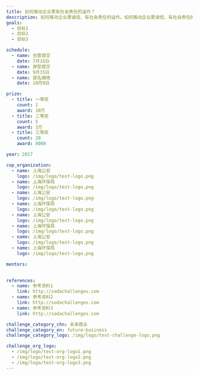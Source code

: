 ```yaml
---
title: 如何推动企业更有社会责任的运作？
description: 如何推动企业更诚信、有社会责任的运作。如何推动企业更诚信、有社会责任的运作。如何推动企业更诚信、有社会责任的运作。
goals:
  - 目标1 
  - 目标2
  - 目标3

schedule:
  - name: 创意提交
    date: 7月15日
  - name: 原型提交
    date: 9月15日
  - name: 提名揭晓
    date: 10月9日

prize: 
  - title: 一等奖
    count: 1
    award: 10万
  - title: 二等奖
    count: 5
    award: 3万
  - title: 三等奖
    count: 20
    award: 8000

year: 2017

cop_organization:
  - name: 上海公安
    logo: /img/logo/test-logo.png
  - name: 上海环保局
    logo: /img/logo/test-logo.png
  - name: 上海公安
    logo: /img/logo/test-logo.png
  - name: 上海环保局
    logo: /img/logo/test-logo.png
  - name: 上海公安
    logo: /img/logo/test-logo.png
  - name: 上海环保局
    logo: /img/logo/test-logo.png
  - name: 上海公安
    logo: /img/logo/test-logo.png
  - name: 上海环保局
    logo: /img/logo/test-logo.png

mentors:
  

references:
  - name: 参考资料1
    link: http://sodachallenges.com
  - name: 参考资料2
    link: http://sodachallenges.com
  - name: 参考资料3
    link: http://sodachallenges.com

challenge_category_chn: 未来商业
challenge_category_en: future-business
challenge_category_logo: /img/logo/test-challenge-logo.png

challenge_org_logo: 
  - /img/logo/test-org-logo1.png
  - /img/logo/test-org-logo2.png
  - /img/logo/test-org-logo3.png
---
```

